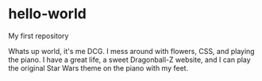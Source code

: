 # hello-world
My first repository

Whats up world, it's me DCG. I mess around with flowers, CSS, and playing the piano. 
I have a great life, a sweet Dragonball-Z website, and 
I can play the original Star Wars theme on the piano with my feet.
